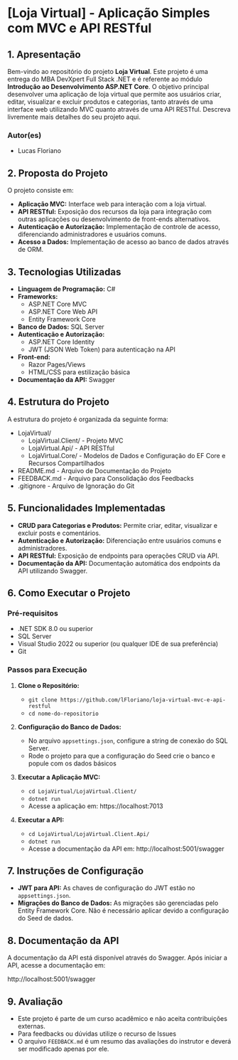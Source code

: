 # **[Loja Virtual] - Aplicação Simples com MVC e API RESTful**

## **1. Apresentação**

Bem-vindo ao repositório do projeto **Loja Virtual**. Este projeto é uma entrega do MBA DevXpert Full Stack .NET e é referente ao módulo **Introdução ao Desenvolvimento ASP.NET Core**.
O objetivo principal desenvolver uma aplicação de loja virtual que permite aos usuários criar, editar, visualizar e excluir produtos e categorias, tanto através de uma interface web utilizando MVC quanto através de uma API RESTful.
Descreva livremente mais detalhes do seu projeto aqui.

### **Autor(es)**
- Lucas Floriano


## **2. Proposta do Projeto**

O projeto consiste em:

- **Aplicação MVC:** Interface web para interação com a loja virtual.
- **API RESTful:** Exposição dos recursos da loja para integração com outras aplicações ou desenvolvimento de front-ends alternativos.
- **Autenticação e Autorização:** Implementação de controle de acesso, diferenciando administradores e usuários comuns.
- **Acesso a Dados:** Implementação de acesso ao banco de dados através de ORM.

## **3. Tecnologias Utilizadas**

- **Linguagem de Programação:** C#
- **Frameworks:**
  - ASP.NET Core MVC
  - ASP.NET Core Web API
  - Entity Framework Core
- **Banco de Dados:** SQL Server
- **Autenticação e Autorização:**
  - ASP.NET Core Identity
  - JWT (JSON Web Token) para autenticação na API
- **Front-end:**
  - Razor Pages/Views
  - HTML/CSS para estilização básica
- **Documentação da API:** Swagger

## **4. Estrutura do Projeto**

A estrutura do projeto é organizada da seguinte forma:


- LojaVirtual/
  - LojaVirtual.Client/ - Projeto MVC
  - LojaVirtual.Api/ - API RESTful
  - LojaVirtual.Core/ - Modelos de Dados e Configuração do EF Core e Recursos Compartilhados
- README.md - Arquivo de Documentação do Projeto
- FEEDBACK.md - Arquivo para Consolidação dos Feedbacks
- .gitignore - Arquivo de Ignoração do Git

## **5. Funcionalidades Implementadas**

- **CRUD para Categorias e Produtos:** Permite criar, editar, visualizar e excluir posts e comentários.
- **Autenticação e Autorização:** Diferenciação entre usuários comuns e administradores.
- **API RESTful:** Exposição de endpoints para operações CRUD via API.
- **Documentação da API:** Documentação automática dos endpoints da API utilizando Swagger.

## **6. Como Executar o Projeto**

### **Pré-requisitos**

- .NET SDK 8.0 ou superior
- SQL Server
- Visual Studio 2022 ou superior (ou qualquer IDE de sua preferência)
- Git

### **Passos para Execução**

1. **Clone o Repositório:**
   - `git clone https://github.com/lFloriano/loja-virtual-mvc-e-api-restful`
   - `cd nome-do-repositorio`

2. **Configuração do Banco de Dados:**
   - No arquivo `appsettings.json`, configure a string de conexão do SQL Server.
   - Rode o projeto para que a configuração do Seed crie o banco e popule com os dados básicos

3. **Executar a Aplicação MVC:**
   - `cd LojaVirtual/LojaVirtual.Client/`
   - `dotnet run`
   - Acesse a aplicação em: https://localhost:7013

4. **Executar a API:**
   - `cd LojaVirtual/LojaVirtual.Client.Api/`
   - `dotnet run`
   - Acesse a documentação da API em: http://localhost:5001/swagger

## **7. Instruções de Configuração**

- **JWT para API:** As chaves de configuração do JWT estão no `appsettings.json`.
- **Migrações do Banco de Dados:** As migrações são gerenciadas pelo Entity Framework Core. Não é necessário aplicar devido a configuração do Seed de dados.

## **8. Documentação da API**

A documentação da API está disponível através do Swagger. Após iniciar a API, acesse a documentação em:

http://localhost:5001/swagger

## **9. Avaliação**

- Este projeto é parte de um curso acadêmico e não aceita contribuições externas. 
- Para feedbacks ou dúvidas utilize o recurso de Issues
- O arquivo `FEEDBACK.md` é um resumo das avaliações do instrutor e deverá ser modificado apenas por ele.
